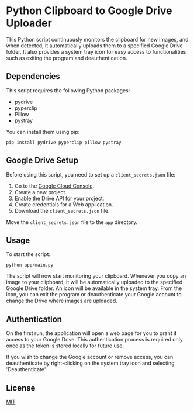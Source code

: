 # Python Clipboard to Google Drive Uploader

This Python script continuously monitors the clipboard for new images, and when detected, it automatically uploads them to a specified Google Drive folder. It also provides a system tray icon for easy access to functionalities such as exiting the program and deauthentication.

## Dependencies
This script requires the following Python packages:

- pydrive
- pyperclip
- Pillow
- pystray

You can install them using pip:

```shell
pip install pydrive pyperclip pillow pystray
```

## Google Drive Setup
Before using this script, you need to set up a `client_secrets.json` file:

1. Go to the [Google Cloud Console](https://console.cloud.google.com/).
2. Create a new project.
3. Enable the Drive API for your project.
4. Create credentials for a Web application.
5. Download the `client_secrets.json` file.

Move the `client_secrets.json` file to the `app` directory.

## Usage
To start the script:

```shell
python app/main.py
```

The script will now start monitoring your clipboard. Whenever you copy an image to your clipboard, it will be automatically uploaded to the specified Google Drive folder. An icon will be available in the system tray. From the icon, you can exit the program or deauthenticate your Google account to change the Drive where images are uploaded.

## Authentication
On the first run, the application will open a web page for you to grant it access to your Google Drive. This authentication process is required only once as the token is stored locally for future use.

If you wish to change the Google account or remove access, you can deauthenticate by right-clicking on the system tray icon and selecting 'Deauthenticate'. 

## License
[MIT](/LICENSE.txt)

